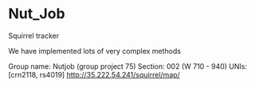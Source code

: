 # Nut_Job
Squirrel tracker


We have implemented lots of very complex methods

Group name: Nutjob (group project 75)
Section: 002 (W 710 - 940)
UNIs: [crn2118, rs4019]
http://35.222.54.241/squirrel/map/
